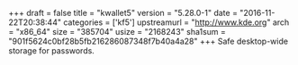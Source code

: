+++
draft = false
title = "kwallet5"
version = "5.28.0-1"
date = "2016-11-22T20:38:44"
categories = ['kf5']
upstreamurl = "http://www.kde.org"
arch = "x86_64"
size = "385704"
usize = "2168243"
sha1sum = "901f5624c0bf28b5fb216286087348f7b40a4a28"
+++
Safe desktop-wide storage for passwords.